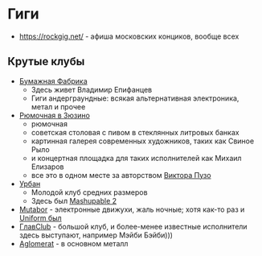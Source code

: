 # Гиги

- https://rockgig.net/ - афиша московских конциков, вообще всех

## Крутые клубы

- [Бумажная Фабрика](https://rockgig.net/club/2832)
    - Здесь живет Владимир Епифанцев
    - Гиги андерграундные: всякая альтернативная электроника, метал и прочее
- [Рюмочная в Зюзино](https://rockgig.net/club/1841)
    - рюмочная
    - советская столовая с пивом в стеклянных литровых банках
    - картинная галерея современных художников, таких как Свиное Рыло
    - и концертная площадка для таких исполнителей как Михаил Елизаров
    - все это в одном месте за
      авторством [Виктора Пузо](https://ru.wikipedia.org/wiki/%D0%9F%D1%83%D0%B7%D0%BE,_%D0%92%D0%B8%D0%BA%D1%82%D0%BE%D1%80)
- [Урбан](https://rockgig.net/club/3471)
    - Молодой клуб средних размеров
    - Здесь был [Mashupable 2](https://vk.com/mashupble)
- [Mutabor](https://rockgig.net/club/2904) - электронные движухи, жаль ночные; хотя как-то раз и [Uniform был](https://www.youtube.com/watch?v=kiN_7QOiPPU)
- [ГлавClub](https://rockgig.net/club/1261) - большой клуб, и более-менее известные исполнители здесь выступают,
  например Мэйби Бэйби)))
- [Aglomerat](https://rockgig.net/club/2231) - в основном металл